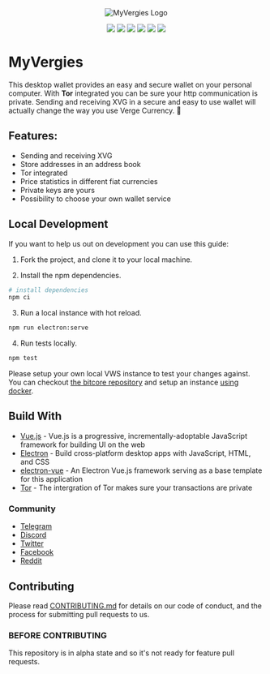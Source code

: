 <center>
    <img src="raw/master/dist_electron/icons/256x256.png" alt="MyVergies Logo">
</center>

<p align="center">
  <a href="https://github.com/vergecurrency/MyVergies/actions" target="_blank"><img src="https://github.com/vergecurrency/MyVergies/workflows/CICD/badge.svg"></a>
  <img src="https://img.shields.io/badge/status-pre--alpha-red.svg">
  <img src="https://img.shields.io/badge/macOS-^10.14-blue.svg">
  <img src="https://img.shields.io/badge/Windows-^10-lightblue.svg">
  <img src="https://img.shields.io/badge/Ubuntu-^18.04-orange.svg">
  <img src="https://img.shields.io/badge/license-MIT-blue.svg">
</p>

#  MyVergies

This desktop wallet provides an easy and secure wallet on your personal computer. With **Tor** integrated you can be sure your http communication is private. Sending and receiving XVG in a secure and easy to use wallet will actually change the way you use Verge Currency. 💪

## Features:

* Sending and receiving XVG
* Store addresses in an address book
* Tor integrated
* Price statistics in different fiat currencies
* Private keys are yours
* Possibility to choose your own wallet service

## Local Development

If you want to help us out on development you can use this guide:

1. Fork the project, and clone it to your local machine.

2. Install the npm dependencies.
``` bash
# install dependencies
npm ci
```

3. Run a local instance with hot reload.
```bash
npm run electron:serve
```

4. Run tests locally.
```bash
npm test
```

Please setup your own local VWS instance to test your changes against. You can checkout [the bitcore repository](https://github.com/vergecurrency/bitcore) and setup an instance [using docker](https://github.com/vergecurrency/bitcore/blob/master/Docker.md).

## Build With

* [Vue.js](https://github.com/vuejs/vue) - Vue.js is a progressive, incrementally-adoptable JavaScript framework for building UI on the web
* [Electron](https://github.com/github/electron) - Build cross-platform desktop apps with JavaScript, HTML, and CSS
* [electron-vue](https://github.com/SimulatedGREG/electron-vue) - An Electron Vue.js framework serving as a base template for this application
* [Tor](https://www.torproject.org) - The intergration of Tor makes sure your transactions are private

### Community

* [Telegram](https://t.me/VERGExvg)
* [Discord](https://discord.gg/vergecurrency)
* [Twitter](https://www.twitter.com/vergecurrency)
* [Facebook](https://www.facebook.com/VERGEcurrency/)
* [Reddit](https://www.reddit.com/r/vergecurrency/)

## Contributing

Please read [CONTRIBUTING.md](CONTRIBUTING.md) for details on our code of conduct, and the process for submitting pull requests to us.

### BEFORE CONTRIBUTING

This repository is in alpha state and so it's not ready for feature pull requests.
